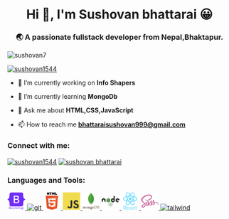<h1 align="center">Hi 👋, I'm Sushovan bhattarai 😀</h1>
<h3 align="center">🌏 A passionate fullstack developer from Nepal,Bhaktapur.</h3>

<p align="left"> <img src="https://komarev.com/ghpvc/?username=sushovan7&label=Profile%20views&color=0e75b6&style=flat" alt="sushovan7" /> </p>

<p align="left"> <a href="https://twitter.com/sushovan1544" target="blank"><img src="https://img.shields.io/twitter/follow/sushovan1544?logo=twitter&style=for-the-badge" alt="sushovan1544" /></a> </p>

- 🔭 I’m currently working on **Info Shapers**

- 🌱 I’m currently learning **MongoDb**

- 💬 Ask me about **HTML,CSS,JavaScript**

- 📫 How to reach me **bhattaraisushovan999@gmail.com**

<h3 align="left">Connect with me:</h3>
<p align="left">
<a href="https://twitter.com/sushovan1544" target="blank"><img align="center" src="https://raw.githubusercontent.com/rahuldkjain/github-profile-readme-generator/master/src/images/icons/Social/twitter.svg" alt="sushovan1544" height="30" width="40" /></a>
<a href="https://linkedin.com/in/sushovan bhattarai" target="blank"><img align="center" src="https://raw.githubusercontent.com/rahuldkjain/github-profile-readme-generator/master/src/images/icons/Social/linked-in-alt.svg" alt="sushovan bhattarai" height="30" width="40" /></a>
</p>

<h3 align="left">Languages and Tools:</h3>
<p align="left"> <a href="https://getbootstrap.com" target="_blank" rel="noreferrer"> <img src="https://raw.githubusercontent.com/devicons/devicon/master/icons/bootstrap/bootstrap-plain-wordmark.svg" alt="bootstrap" width="40" height="40"/> </a> <a href="https://git-scm.com/" target="_blank" rel="noreferrer"> <img src="https://www.vectorlogo.zone/logos/git-scm/git-scm-icon.svg" alt="git" width="40" height="40"/> </a> <a href="https://www.w3.org/html/" target="_blank" rel="noreferrer"> <img src="https://raw.githubusercontent.com/devicons/devicon/master/icons/html5/html5-original-wordmark.svg" alt="html5" width="40" height="40"/> </a> <a href="https://developer.mozilla.org/en-US/docs/Web/JavaScript" target="_blank" rel="noreferrer"> <img src="https://raw.githubusercontent.com/devicons/devicon/master/icons/javascript/javascript-original.svg" alt="javascript" width="40" height="40"/> </a> <a href="https://www.mongodb.com/" target="_blank" rel="noreferrer"> <img src="https://raw.githubusercontent.com/devicons/devicon/master/icons/mongodb/mongodb-original-wordmark.svg" alt="mongodb" width="40" height="40"/> </a> <a href="https://nodejs.org" target="_blank" rel="noreferrer"> <img src="https://raw.githubusercontent.com/devicons/devicon/master/icons/nodejs/nodejs-original-wordmark.svg" alt="nodejs" width="40" height="40"/> </a> <a href="https://reactjs.org/" target="_blank" rel="noreferrer"> <img src="https://raw.githubusercontent.com/devicons/devicon/master/icons/react/react-original-wordmark.svg" alt="react" width="40" height="40"/> </a> <a href="https://sass-lang.com" target="_blank" rel="noreferrer"> <img src="https://raw.githubusercontent.com/devicons/devicon/master/icons/sass/sass-original.svg" alt="sass" width="40" height="40"/> </a> <a href="https://tailwindcss.com/" target="_blank" rel="noreferrer"> <img src="https://www.vectorlogo.zone/logos/tailwindcss/tailwindcss-icon.svg" alt="tailwind" width="40" height="40"/> </a> </p>

